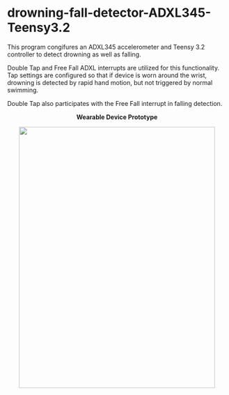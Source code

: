 # drowning-fall-detector-ADXL345-Teensy3.2

 This program congifures an ADXL345 accelerometer and Teensy 3.2 controller to detect drowning as well as falling.
  
 Double Tap and Free Fall ADXL interrupts are utilized for this functionality.
 Tap settings are configured so that if device is worn around the wrist,
 drowning is detected by rapid hand motion, but not triggered by normal swimming.
  
 Double Tap also participates with the Free Fall interrupt in falling detection.
 
  <p align="center">
 <b> Wearable Device Prototype </b>
 </p>
 <p align="center">
 <img width="450" height="600" src="https://raw.githubusercontent.com/tommy-fox/drowning-fall-detector-ADXL345-Teensy3.2/master/wearable_image.jpg"> 
 </p>
 <br>
